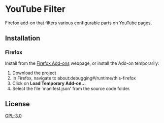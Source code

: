 # YouTube Filter

Firefox add-on that filters various configurable parts on YouTube pages.

## Installation

### Firefox

Install from the [Firefox Add-ons](https://addons.mozilla.org/en-US/firefox/addon/youtube-filter/) webpage, or install the Add-on temporarily:<br>
1. Download the project<br>
2. In Firefox, navigate to about:debugging#/runtime/this-firefox<br>
3. Click on <b>Load Temporary Add-on...</b><br>
4. Select the file 'manifest.json' from the source code folder.

## License

[GPL-3.0](https://www.gnu.org/licenses/gpl-3.0.html)
